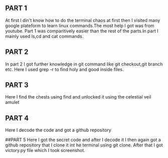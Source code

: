 ## PART 1
At first I din't know how to do the terminal chaos at first then I visited many google plateform to learn linux commands.The most help I got was from youtube.
Part 1 was comparitively easier than the rest of the parts.In part I mainly used ls,cd and cat commands.

## PART 2
In part 2 I got further knowledge in git command like git checkout,git branch etc.
Here I used grep -r to find holy and good inside files.

## PART 3
Here I find the chests using find and unlocked it using the celestial veil amulet

## PART 4
Here I decode the code and got a github repository

##PART 5
Here I got the secret code and after I decode it I then again got a github repository that I clone it int he terminal using git clone.
After that I got victory.py file which I took screenshot.

